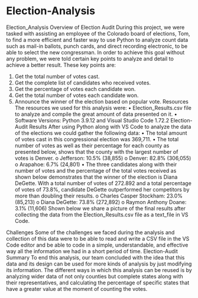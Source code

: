 # Election-Analysis

Election_Analysis
Overview of Election Audit
During this project, we were tasked with assisting an employee of the Colorado board of elections, Tom, to find a more efficient and faster way to use Python to analyze count data such as mail-in ballots, punch cards, and direct recording electronic, to be able to select the new congressman. In order to achieve this goal without any problem, we were told certain key points to analyze and detail to achieve a better result. These key points are:
1.	Get the total number of votes cast.
2.	Get the complete list of candidates who received votes.
3.	Get the percentage of votes each candidate won.
4.	Get the total number of votes each candidate won.
5.	Announce the winner of the election based on popular vote.
Resources
The resources we used for this analysis were:
•	Election_Results.csv file to analyze and compile the great amount of data presented on it.
•	Software Versions: Python 3.9.12 and Visual Studio Code 1.72.2
Election-Audit Results
After using Python along with VS Code to analyze the data of the elections we could gather the following data:
•	The total amount of votes cast in this congressional election was 369,711.
•	The total number of votes as well as their percentage for each county as presented below, shows that the county with the largest number of votes is Denver.
o	Jefferson: 10.5% (38,855)
o	Denver: 82.8% (306,055)
o	Arapahoe: 6.7% (24,801)
•	The three candidates along with their number of votes and the percentage of the total votes received as shown below demonstrates that the winner of the election is Diana DeGette. With a total number of votes of 272.892 and a total percentage of votes of 73.8%, candidate DeGette outperformed her competitors by more than doubling their results.
o	Charles Casper Stockham: 23.0% (85,213)
o	Diana DeGette: 73.8% (272,892)
o	Raymon Anthony Doane: 3.1% (11,606)
Shown below we share a picture of the final results after collecting the data from the Election_Results.csv file as a text_file in VS Code.
 
Challenges
Some of the challenges we faced during the analysis and collection of this data were to be able to read and write a CSV file in the VS Code editor and be able to code in a simple, understandable, and effective way all the information we had in a short period of time.
Election-Audit Summary
To end this analysis, our team concluded with the idea that this data and its design can be used for more kinds of analysis by just modifying its information. The different ways in which this analysis can be reused is by analyzing wider data of not only counties but complete states along with their representatives, and calculating the percentage of specific states that have a greater value at the moment of counting the votes.


